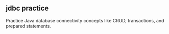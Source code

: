 jdbc practice
-------

Practice Java database connectivity concepts like CRUD, transactions, and prepared statements.
